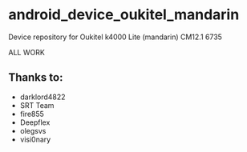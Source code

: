 # android_device_oukitel_mandarin
Device repository for Oukitel k4000 Lite (mandarin) CM12.1 6735

ALL WORK

## Thanks to:
 * darklord4822
 * SRT Team
 * fire855
 * Deepflex
 * olegsvs
 * visi0nary
